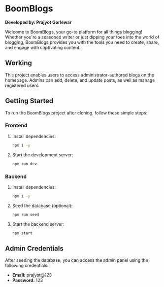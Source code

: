 # BoomBlogs

**Developed by: Prajyot Gorlewar**

Welcome to BoomBlogs, your go-to platform for all things blogging! Whether you're a seasoned writer or just dipping your toes into the world of blogging, BoomBlogs provides you with the tools you need to create, share, and engage with captivating content.

## Working

This project enables users to access administrator-authored blogs on the homepage. Admins can add, delete, and update posts, as well as manage registered users.

## Getting Started

To run the BoomBlogs project after cloning, follow these simple steps:

### Frontend

1. Install dependencies:
    ```bash
    npm i -y
    ```

2. Start the development server:
    ```bash
    npm run dev
    ```

### Backend

1. Install dependencies:
    ```bash
    npm i -y
    ```

2. Seed the database (optional):
    ```bash
    npm run seed
    ```

3. Start the backend server:
    ```bash
    npm start
    ```

## Admin Credentials

After seeding the database, you can access the admin panel using the following credentials:

- **Email:** prajyot@123
- **Password:** 123

